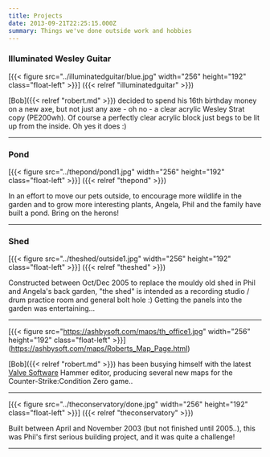 ```yaml
---
title: Projects
date: 2013-09-21T22:25:15.000Z
summary: Things we've done outside work and hobbies
---
```


### Illuminated Wesley Guitar

[{{< figure src="../illuminatedguitar/blue.jpg" width="256" height="192" class="float-left" >}}]
({{< relref "illuminatedguitar" >}})

[Bob]({{< relref "robert.md" >}}) decided to spend his 16th birthday money on a
new axe, but not just any axe - oh no - a clear acrylic Wesley Strat
copy (PE200wh). Of course a perfectly clear acrylic block just begs to
be lit up from the inside. Oh yes it does :)

<div class="float-clear"> <hr/> </div>

### Pond

[{{< figure src="../thepond/pond1.jpg" width="256" height="192" class="float-left" >}}]
({{< relref "thepond" >}})

In an effort to move our pets outside, to encourage more wildlife in the
garden and to grow more interesting plants, Angela, Phil and the family
have built a pond. Bring on the herons!

<div class="float-clear"> <hr/> </div>

### Shed

[{{< figure src="../theshed/outside1.jpg" width="256" height="192" class="float-left" >}}]
({{< relref "theshed" >}})

Constructed between Oct/Dec 2005 to replace the mouldy old shed in Phil
and Angela's back garden, "the shed" is intended as a recording
studio / drum practice room and general bolt hole :) Getting the panels
into the garden was entertaining...

<div class="float-clear"> <hr/> </div>

[{{< figure src="https://ashbysoft.com/maps/th_office1.jpg" width="256" height="192" class="float-left" >}}]
(https://ashbysoft.com/maps/Roberts_Map_Page.html)

[Bob]({{< relref "robert.md" >}}) has been busying himself with the latest
[Valve Software](http://www.valvesoftware.com/ "wikilink") Hammer editor,
producing several new maps for the Counter-Strike:Condition Zero game..

<div class="float-clear"> <hr/> </div>

[{{< figure src="../theconservatory/done.jpg" width="256" height="192" class="float-left" >}}]
({{< relref "theconservatory" >}})

Built between April and November 2003 (but not finished until 2005..),
this was Phil's first serious building project, and it was quite a
challenge!

<div class="float-clear"> <hr/> </div>
